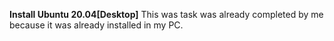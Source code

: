 **Install Ubuntu 20.04[Desktop]**
This was task was already completed by me because it was already installed in my PC.
